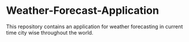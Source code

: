 # Weather-Forecast-Application
This repository contains an application for weather forecasting in current time city wise throughout the world.
